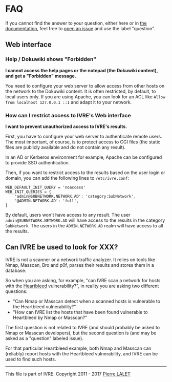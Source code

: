 # FAQ #

If you cannot find the answer to your question, either here or in
[the documentation](README.md), feel free to
[open an issue](https://github.com/cea-sec/ivre/issues/new) and use
the label "question".

## Web interface ##

### Help / Dokuwiki shows "Forbidden" ###

**I cannot access the help pages or the notepad (the Dokuwiki content),
and get a "Forbidden" message.**

You need to configure your web server to allow access from other hosts
on the network to the Dokuwiki content. It is often restricted, by
default, to local users only. If you are using Apache, you can look
for an ACL like `Allow from localhost 127.0.0.1 ::1` and adapt it to
your network.

### How can I restrict access to IVRE's Web interface ###

**I want to prevent unauthorized access to IVRE's results.**

First, you have to configure your web server to authenticate remote
users. The most important, of course, is to protect access to CGI
files (the static files are publicly available and do not contain any
result).

In an AD or Kerberos environment for example, Apache can be configured
to provide SSO authentication.

Then, if you want to restrict access to the results based on the user
login or domain, you can add the following lines to `/etc/ivre.conf`:

    WEB_DEFAULT_INIT_QUERY = 'noaccess'
    WEB_INIT_QUERIES = {
        'admin@SUBNETWORK.NETWORK.AD': 'category:SubNetwork',
        '@ADMIN.NETWORK.AD': 'full',
    }

By default, users won't have access to any result. The user
`admin@SUBNETWORK.NETWORK.AD` will have access to the results in the
category `SubNetwork`. The users in the `ADMIN.NETWORK.AD` realm will
have access to all the results.

## Can IVRE be used to look for XXX? ##

IVRE is not a scanner or a network traffic analyzer. It relies on
tools like Nmap, Masscan, Bro and p0f, parses their results and stores
them in a database.

So when you are asking, for example, "can IVRE scan a network for
hosts with the [Heartbleed](https://en.wikipedia.org/wiki/Heartbleed)
vulnerability?", in reality you are asking two different questions:
  - "Can Nmap or Masscan detect when a scanned hosts is vulnerable to
    the Heartbleed vulnerability?"
  - "How can IVRE list the hosts that have been found vulnerable to
    Heartbleed by Nmap or Masscan?"

The first question is not related to IVRE (and should probably be
asked to Nmap or Masscan developers), but the second question is (and
may be asked as a "question" labeled issue).

For that particular Heartbleed example, both Nmap and Masscan can
(reliably) report hosts with the Heartbleed vulnerability, and IVRE
can be used to find such hosts.


---

This file is part of IVRE. Copyright 2011 - 2017
[Pierre LALET](mailto:pierre.lalet@cea.fr)
